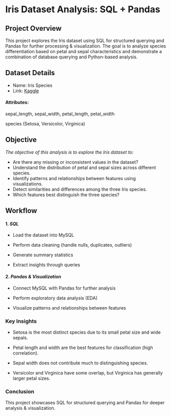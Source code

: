 
# Iris Dataset Analysis: SQL + Pandas

## Project Overview

This project explores the Iris dataset using SQL for structured querying and Pandas for further processing & visualization. The goal is to analyze species differentiation based on petal and sepal characteristics and demonstrate a combination of database querying and Python-based analysis.

## Dataset Details

- Name: Iris Species
- Link: [Kaggle](https://www.kaggle.com/datasets/uciml/iris)

#### Attributes:

sepal_length, sepal_width, petal_length, petal_width

species (Setosa, Versicolor, Virginica)

## Objective
*The objective of this analysis is to explore the Iris dataset to:*

- Are there any missing or inconsistent values in the dataset?
- Understand the distribution of petal and sepal sizes across different species.
- Identify patterns and relationships between features using visualizations.
- Detect similarities and differences among the three Iris species.
- Which features best distinguish the three species?

## Workflow

#### 1. *SQL*

- Load the dataset into MySQL

- Perform data cleaning (handle nulls, duplicates, outliers)

- Generate summary statistics

- Extract insights through queries

#### 2. *Pandas & Visualization*

- Connect MySQL with Pandas for further analysis

- Perform exploratory data analysis (EDA)

- Visualize patterns and relationships between features


### Key Insights

- Setosa is the most distinct species due to its small petal size and wide sepals.

- Petal length and width are the best features for classification (high correlation).

- Sepal width does not contribute much to distinguishing species.

- Versicolor and Virginica have some overlap, but Virginica has generally larger petal sizes.

### Conclusion

This project showcases SQL for structured querying and Pandas for deeper analysis & visualization. 
